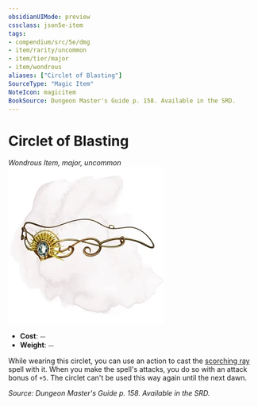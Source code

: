 ```yaml
---
obsidianUIMode: preview
cssclass: json5e-item
tags:
- compendium/src/5e/dmg
- item/rarity/uncommon
- item/tier/major
- item/wondrous
aliases: ["Circlet of Blasting"]
SourceType: "Magic Item"
NoteIcon: magicitem
BookSource: Dungeon Master's Guide p. 158. Available in the SRD.
---
```

# Circlet of Blasting
*Wondrous Item, major, uncommon*  
![](https://raw.githubusercontent.com/5etools-mirror-2/5etools-img/main/items/DMG/Circlet%20of%20Blasting.webp#right)  

- **Cost**: ⏤
- **Weight**: ⏤

While wearing this circlet, you can use an action to cast the [scorching ray](/2-Mechanics/CLI/spells/scorching-ray.md) spell with it. When you make the spell's attacks, you do so with an attack bonus of `+5`. The circlet can't be used this way again until the next dawn.

*Source: Dungeon Master's Guide p. 158. Available in the SRD.*
